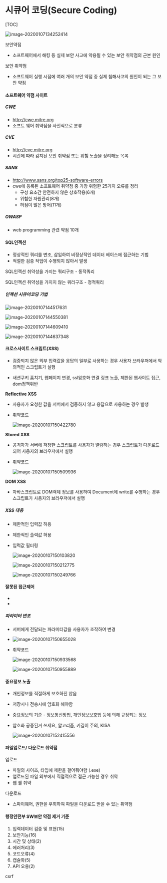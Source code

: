 # 시큐어 코딩(Secure Coding)

[TOC]

![image-20200107134252414](D:\정리\img\image-20200107134252414.png)



보안약점

- 소프트웨어에서 해킹 등 실제 보안 사고에 악용될 수 있는 보안 취약점의 근본 원인

보안 취약점

- 소프트웨어 실행 시점에 여러 개의 보안 약점 중 실제 침해사고의 원인이 되는 그 보안 약점



#### 소프트웨어 약점 사이트

##### CWE

- http://cwe.mitre.org
- 소프트 웨어 취약점을 사전식으로 분류

##### CVE

- http://cve.mitre.org
- 시간에 따라 감지된 보안 취약점 또는 위험 노출을 정리해둔 목록

##### SANS

- http://www.sans.org/top25-software-errors
- cwe에 등록된 소프트웨어 취약점 중 가장 위험한 25가지 오류를 정리
  - 구성 요소간 안전하지 않은 상호작용(6개)
  - 위험한 자원관리(8개)
  - 허점이 많은 방어(11개)

##### OWASP

- web programming 관련 약점 10개



#### SQL인젝션

- 정상적인 쿼리를 변조, 삽입하여 비정상적인 데이터 베이스에 접근하는 기법
- 적절한 검증 작업이 수행되지 않아서 발생

SQL인젝션 취약성을 가지는 쿼리구조 - 동적쿼리

SQL인젝션 취약성을 가지지 않는 쿼리구조 - 정적쿼리

##### 인젝션 시큐어코딩 기법

![image-20200107144517631](D:\정리\img\image-20200107144517631.png)

![image-20200107144550381](D:\정리\img\image-20200107144550381.png)

![image-20200107144609410](D:\정리\img\image-20200107144609410.png)

![image-20200107144637348](D:\정리\img\image-20200107144637348.png)



#### 크로스사이트 스크립트(XSS)

- 검증되지 않은 외부 입력값을 응답의 일부로 사용하는 경우 사용자 브라우저에서 악의적인 스크립트가 실행

- 새션쿠키 훔치기, 웹페이지 변경, ssl암호화 연결 링크 노출, 제한된 웹사이트 접근, dom정책위반

**Reflective XSS**

- 사용자가 요청한 값을 서버에서 검증하지 않고 응답으로 사용하는 경우 발생

- 취약코드

  ![image-20200107150422780](D:\정리\img\image-20200107150422780.png)

**Stored XSS**

- 공격자가 서버에 저장한 스크립트를 사용자가 열람하는 경우 스크립트가 다운로드 되어 사용자의 브라우저에서 실행

- 취약코드

  ![image-20200107150509936](D:\정리\img\image-20200107150509936.png)

**DOM XSS**

- 자바스크립트로 DOM객체 정보를 사용하여 Document에 write를 수행하는 경우 스크립트가 사용자의 브라우저에서 실행

##### XSS 대응

- 제한적인 입력값 허용

- 제한적인 출력값 허용

- 입력값 필터링

  ![image-20200107150103820](D:\정리\img\image-20200107150103820.png)

  ![image-20200107150212775](D:\정리\img\image-20200107150212775.png)

  ![image-20200107150249766](D:\정리\img\image-20200107150249766.png)



#### 잘못된 접근제어

- 
- 

##### 파라미터 변조

- 서버에게 전달되는 파라미터값을 사용자가 조작하여 변경
- ![image-20200107150655028](D:\정리\img\image-20200107150655028.png)

- 취약코드

  ![image-20200107150933568](D:\정리\img\image-20200107150933568.png)

  ![image-20200107150955889](D:\정리\img\image-20200107150955889.png)



#### 중요정보 노출

- 개인정보를 적절하게 보호하진 않음

- 저장시나 전송시에 암호화 해야함
- 중요정보의 기준 - 정보통신망법, 개인정보보호법 등에 의해 규정되는 정보

- 암호화 공증된거 쓰세요, 알고리즘, 키길이 주의, KISA

  ![image-20200107152415556](D:\정리\img\image-20200107152415556.png)



#### 파일업로드/ 다운로드 취약점

업로드

- 파일의 사이즈, 타입에 제한을 걸어줘야함 (.exe)
- 업로드된 파일 외부에서 직접적으로 접근 가능한 경우 취약
- 웹 쉘 취약

다운로드

- 스파이웨어, 권한을 우회하여 파일을 다운로드 받을 수 있는 취약점



#### 행정안전부 SW보안 약점 제거 기준

1. 입력데이터 검증 및 표현(15)
2. 보안기능(16)
3. 시간 및 상태(2)
4. 에러처리(3)
5. 코드오류(4)
6. 캡슐화(5)
7. API 오용(2)



csrf